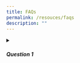 ```yaml
---
title: FAQs
permalink: /resouces/faqs
description: ""
---
```

<details>
	<summary><h5>Question 1</h5></summary>
	
	Answer 1
</details>
